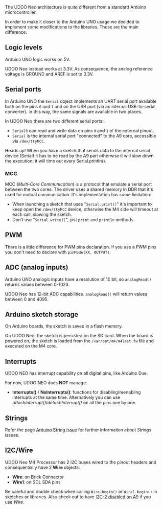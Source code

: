 The UDOO Neo architecture is quite different from a standard Arduino microcontroller.

In order to make it closer to the Arduino UNO usage we decided to implement some modifications to the libraries. These are the main difference.


## Logic levels
Arduino UNO logic works on 5V.

UDOO Neo instead works at 3.3V. As consequence, the analog reference voltage is GROUND and AREF is set to 3.3V.


## Serial ports
In Arduino UNO the `Serial` object implements an UART serial port available both on the pins `0` and `1` and on the USB port (via an internal USB-to-serial converter). In this way, the same signals are available in two places.

In UDOO Neo there are two different serial ports:

* `Serial0` can read and write data on pins `0` and `1` of the external pinout.
* `Serial` is the internal serial port "connected" to the A9 core, accessible via `/dev/ttyMCC`.

<span class="label label-warning">Heads up!</span> When you have a sketch that sends data to the internal serial device (Serial) it has to be read by the A9 part otherwise it will slow down the execution: it will time out every Serial.println().

### MCC

MCC (*Multi-Core Communication*) is a protocol that emulate a serial port between the two cores. The driver uses a shared memory in DDR that it's used for mutual communication. It's implementation has some limitation:

* When launching a sketch that uses "`Serial.print()`" it's important to keep open the `/dev/ttyMCC` device, otherwise the M4 side will timeout at each call, slowing the sketch.
* Don't use "`Serial.write()`", just `print` and `println` methods.


## PWM
There is a little difference for PWM pins declaration. If you use a PWM pins you don't need to declare with `pinMode(XX, OUTPUT)`.


## ADC (analog inputs)
Arduino UNO analogic inputs have a resolution of 10 bit, so `analogRead()` returns values between 0-1023.

UDOO Neo has 12-bit ADC capabilities. `analogRead()` will return values between 0 and 4095.


## Arduino sketch storage
On Arduino boards, the sketch is saved in a flash memory.

On UDOO Neo, the sketch is persisted on the SD card. When the board is powered on, the sketch is loaded from the `/var/opt/m4/m4last.fw` file and executed on the M4 core.

## Interrupts
UDOO NEO has interrupt capability on all digital pins, like Arduino Due.

For now, UDOO NEO does **NOT** manage:
 - **Interrupts()** / **NoInterrupts()**: functions for disabling/reenabling interrupts at the same time. Alternatively you can use *attachInterrupt()*/*detachInterrupt()* on all the pins one by one.

## Strings
Refer the page [Arduino String Issue](!Debugging_&_Troubleshooting/Arduino_String_issue) for further information about *Strings* issues.

## I2C/Wire

UDOO Neo M4 Processor has 2 I2C buses wired to the pinout headers and consequentially have 2 **Wire** objects:
- **Wire**: on Brick Connector
- **Wire1**: on SCL SDA pins

Be careful and double check when calling `Wire.begin()` or `Wire1.begin()` in
sketches or libraries. Also check out to have [I2C-2 disabled on A9][dte] if you use *Wire*.

[dte]: ../Cookbook_Linux/Device_Tree_Editor.html
